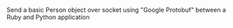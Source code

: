 Send a basic Person object over socket using "Google Protobuf" between a Ruby and Python application
